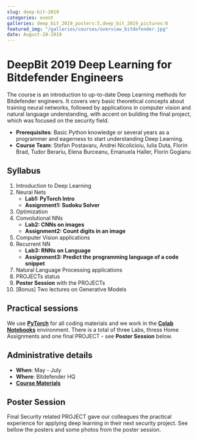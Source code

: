 ```yaml
---
slug: deep-bit-2019
categories: event
galleries: deep_bit_2019_posters:5,deep_bit_2019_pictures:6
featured_img: "/galleries/courses/overview_bitdefender.jpg"
date: August-20-2019
---
```


# DeepBit 2019 <span>Deep Learning for Bitdefender Engineers</span>

The course is an introduction to up-to-date Deep Learning methods for Bitdefender engineers. It covers very basic theoretical concepts about training neural networks, followed by applications in computer vision and natural language understanding, with accent on building the final project, which was focused on the security field.

- **Prerequisites**: Basic Python knowledge or several years as a programmer and
eagerness to start understanding Deep Learning.
- **Course Team**: Stefan Postavaru, Andrei Nicolicioiu, Iulia Duta, Florin Brad, Tudor Berariu, Elena Burceanu, Emanuela Haller, Florin Gogianu

## Syllabus

1. Introduction to Deep Learning
2. Neural Nets
   - **Lab1: PyTorch Intro**
   - **Assignment1: Sudoku Solver**
3. Optimization
4. Convolutional NNs
   - **Lab2: CNNs on images**
   - **Assignment2: Count digits in an image**
5. Computer Vision applications
6. Recurrent NN
   - **Lab3: RNNs on Language**
   - **Assignment3: Predict the programming language of a code snippet**
7. Natural Language Processing applications
8. PROJECTs status
9. **Poster Session** with the PROJECTs
10. [Bonus] Two lectures on Generative Models

## Practical sessions

We use [**PyTorch**](https://pytorch.org/) for all coding materials and we work in the
[**Colab Notebooks**](https://colab.research.google.com) environment. There is a total of three Labs, thress Home Assignments and one final PROJECT - see **Poster Session** below.

## Administrative details

- **When**: May - July
- **Where**: Bitdefender HQ
- [**Course Materials**](https://drive.google.com/drive/folders/1eIkdSOcMio16wLWULl4L8s8QBruLin-h)


## Poster Session

Final Security related PROJECT gave our colleagues the practical experience for applying deep learning in their next security project. See bellow the posters and some photos from the poster session.
